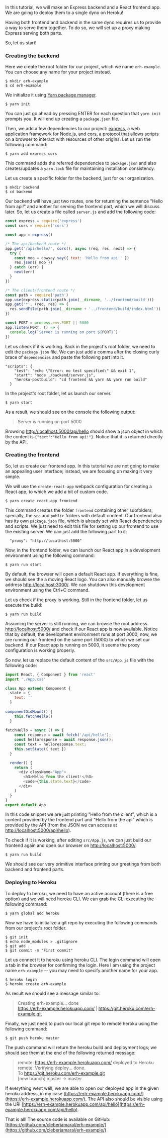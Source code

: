 In this tutorial, we will make an Express backend and a React frontend app. We are going to deploy them to a single dyno on Heroku!

Having both frontend and backend in the same dyno requires us to provide a way to serve them together. To do so, we will set up a proxy making Express serving both parts.

So, let us start!

### Creating the backend
Here we create the root folder for our project, which we name `erh-example`. You can choose any name for your project instead.

```
$ mkdir erh-example
$ cd erh-example
``` 
We initialize it using [Yarn package manager](https://yarnpkg.com/).
```
$ yarn init
```
You can just go ahead by pressing ENTER for each question that `yarn init` prompts you. It will end up creating a `package.json` file.

Then, we add a few dependencies to our project: [express](https://www.npmjs.com/package/express), a web application framework for Node.js, and [cors](https://www.npmjs.com/package/cors), a protocol that allows scripts on a browser to interact with resources of other origins. Let us run the following command:
```
$ yarn add express cors
```
This command adds the referred dependencies to `package.json` and also creates/updates a `yarn.lock` file for maintaining installation consistency.

Let us create a specific folder for the backend, just for our organization.

```
$ mkdir backend
$ cd backend
```
Our backend will have just two routes, one for returning the sentence "Hello from api!" and another for serving the frontend part, which we will discuss later. So, let us create a file called `server.js` and add the following code:

```JavaScript
const express = require('express')
const cors = require('cors')

const app = express()

/* The api/backend route */
app.get('/api/hello/', cors(), async (req, res, next) => {
  try {
    const moo = cowsay.say({ text: 'Hello from api!' })
    res.json({ moo })
  } catch (err) {
    next(err)
  }
})

/* The client/frontend route */
const path = require('path')
app.use(express.static(path.join(__dirname, '../frontend/build')))
app.get('*', (req, res) => {
  res.sendFile(path.join(__dirname + '../frontend/build/index.html'))
})

const PORT = process.env.PORT || 5000
app.listen(PORT, () => {
  console.log(`Server is running on port ${PORT}`)
})
``` 
Let us check if it is working. Back in the project's root folder, we need to edit the `package.json` file. We can just add a comma after the closing curly brace of `dependencies` and paste the following part into it.

```
"scripts": {
    "test": "echo \"Error: no test specified\" && exit 1",
    "start": "node ./backend/server.js",
    "heroku-postbuild": "cd frontend && yarn && yarn run build"
  }
```
In the project's root folder, let us launch our server.
```
$ yarn start
``` 
As a result, we should see on the console the following output: 

> Server is running on port 5000 

Browsing [http://localhost:5000/api/hello](http://localhost:5000/api/hello) should show a json object in which the content is `{"text":"Hello from api!"}`. Notice that it is returned directly by the API.

### Creating the frontend
So, let us create our frontend app. In this tutorial we are not going to make an appealing user interface; instead, we are focusing on making it very simple.

We will use the `create-react-app` webpack configuration for creating a React app, to which we add a bit of custom code.

```
$ yarn create react-app frontend
```
This command creates the folder `frontend` containing other subfolders, specially, the `src` and `public` folders with default content. Our frontend also has its own `package.json` file, which is already set with React dependencies and scripts. We just need to edit this file for setting up our frontend to use the existing server. We can just add the following part to it:

```
  "proxy": "http://localhost:5000"
```
Now, in the frontend folder, we can launch our React app in a development environment using the following command: 
```
$ yarn run start
```
By default, the browser will open a default React app. If everything is fine, we should see the a moving React logo. You can also manually browse the address [http://localhost:3000/](http://localhost:3000/). We can shutdown this development environment using the Ctrl+C command.

Let us check if the proxy is working. Still in the frontend folder, let us execute the build:
```
$ yarn run build
```
Assuming the server is still running, we can browse the root address [http://localhost:5000/](http://localhost:5000/) and check if our React app is now available. Notice that by default, the development environment runs at port 3000; now, we are running our frontend on the same port (5000) to which we set our backend. If our React app is running on 5000, it seems the proxy configuration is working properly.

So now, let us replace the default content of the `src/App.js` file with the following code:

```JavaScript
import React, { Component } from 'react'
import './App.css'

class App extends Component {
  state = {
    text: ''
  }
  
componentDidMount() {
    this.fetchHello()
  }
  
fetchHello = async () => {
    const response = await fetch('/api/hello');
    const helloresponse = await response.json();
    const text = helloresponse.text;
    this.setState({ text })
  }

  render() {
    return (
      <div className="App">
        <h3>Hello from the client!</h3>
        <code>{this.state.text}</code>
      </div>
    )
  }
}
export default App
```

In this code snippet we are just printing "Hello from the client", which is a content provided by the frontend part and "Hello from the api" which is provided by the API (from the JSON we can access at [http://localhost:5000/api/hello](http://localhost:5000/api/hello)).

To check if it is working, after editing `src/App.js`, we can just build our frontend again and open our browser on [http://localhost:5000/](http://localhost:5000/).
```
$ yarn run build
```
We should see our very primitive interface printing our greetings from both backend and frontend parts.

### Deploying to Heroku

To deploy to heroku, we need to have an active account (there is a free option) and we will need heroku CLI. We can grab the CLI executing the following command:
```
$ yarn global add heroku
```
Now we have to initialize a git repo by executing the following commands from our project's root folder.

```
$ git init
$ echo node_modules > .gitignore
$ git add .
$ git commit -m "First commit"
```

Let us connect it to heroku using heroku CLI. The login command will open a tab in the browser for confirming the login. Here I am using the project name `erh-example` -- you may need to specify another name for your app.
```
$ heroku login
$ heroku create erh-example
```
As result we should see a message similar to: 
> Creating erh-example... done<br>
> <https://erh-example.herokuapp.com/> | <https://git.heroku.com/erh-example.git>

Finally, we just need to push our local git repo to remote heroku using the following command:
```
$ git push heroku master
```
The push command will return the heroku build and deployment logs; we should see them at the end of the following returned message:

> remote:        <https://erh-example.herokuapp.com/> deployed to Heroku<br>
> remote: Verifying deploy... done.<br>
> To <https://git.heroku.com/erh-example.git><br>
> [new branch]      master -> master

If everything went well, we are able to open our deployed app in the given heroku address, in my case [https://erh-example.herokuapp.com/](https://erh-example.herokuapp.com/). The API also should be visible using the URI [https://erh-example.herokuapp.com/api/hello](https://erh-example.herokuapp.com/api/hello).

That is all! The source code is available on GitHub: [https://github.com/cleberjamaral/erh-example/](https://github.com/cleberjamaral/erh-example/)